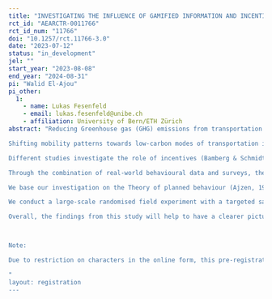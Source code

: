 ```yaml
---
title: "INVESTIGATING THE INFLUENCE OF GAMIFIED INFORMATION AND INCENTIVES ON MOBILITY EMISSIONS: A STUDY ON ATTITUDES, NORMS AND BEHAVIORS."
rct_id: "AEARCTR-0011766"
rct_id_num: "11766"
doi: "10.1257/rct.11766-3.0"
date: "2023-07-12"
status: "in_development"
jel: ""
start_year: "2023-08-08"
end_year: "2024-08-31"
pi: "Walid El-Ajou"
pi_other:
  1:
    - name: Lukas Fesenfeld
    - email: lukas.fesenfeld@unibe.ch
    - affiliation: University of Bern/ETH Zürich
abstract: "Reducing Greenhouse gas (GHG) emissions from transportation is a pressing issue if the Paris climate target is to be achieved (Gota et al., 2019; Jackson et al., 2019). Global transportation accounts for 25% of global CO2 emissions (IEA, 2021). While GHG emissions from transpor-tation decreased in the last few years due to the pandemic, it is again on an upward trend (Liu et al., 2020, 2022). Different from other sectors, GHG reduction in the transport sector is heavily dependent on behavioural changes (L. P. Fesenfeld et al., 2022); as a result, motivat-ing individuals to reduce their mobility emissions plays an important role in the reduction of overall transport emissions. 
Shifting mobility patterns towards low-carbon modes of transportation is a challenging en-deavour. A large body of literature investigates the various internal and external factors influ-encing mobility choices (Anable, 2005; Daramy-Williams et al., 2019; Dütschke et al., 2022; Kowald et al., 2017). An essential question in this regard is how individual mobility behaviour can be steered towards low-carbon modes of transportation. A prominent role in the literature plays information and incentives and how they might impact decisions on the individual mode of transportation (Bothos et al., 2014; Brazil & Caulfield, 2013; Cellina et al., 2019; Eriksson et al., 2008; Geng et al., 2020; Parvaneh et al., 2014; Semanjski et al., 2016).
Different studies investigate the role of incentives (Bamberg & Schmidt, 2001; Castellanos, 2016; Daniel et al., 2022) and the role of personalized mobility information (Bothos et al., 2014; Cellina et al., 2019; Semanjski et al., 2016) in the field of mobility behaviour. This cur-rent study adds to the literature by investigating a publicly available mobility-tracking app, the Swiss Climate Challenge App, combining personalized information feedback with incentives and gamification elements. In this combination following suggestions for effective application design for changing mobility behaviour (Andersson et al., 2018). The gamification of the per-sonalised information on the one hand, holds the advantage of making the information more accessible through the creation of heightened attention and the reduction of complexity (Au-bert et al., 2018). 
Through the combination of real-world behavioural data and surveys, the study allows for a detailed assessment of the impact that gamified individual mobility information and incen-tives have on mobility-related attitudes, norms, beliefs, behavioural intentions, and actual mo-bility behaviour. 
We base our investigation on the Theory of planned behaviour (Ajzen, 1991), the Technology Acceptance Model (Davis, 1989; Chen & Chao, 2011) and insights form the Theory of behav-ioural Spillover Theory (Noblet & McCoy, 2018; Truelove et al., 2014). In line with this theo-retical foundation our dependent variables are participants’ attitudes, perceived social norms, behavioural control, behavioural intentions, and actual mobility behaviour. Further we investi-gate the impact of the App usage on support for mobility policies promoting sustainable modes of transportation and support of climate-mitigation policies more broadly over different sectors.
We conduct a large-scale randomised field experiment with a targeted sample of 3000 Swiss citizens. We collaborate with Swisscom, Switzerland’s largest telecommunication provider and evaluate their Swiss Climate Challenge App. The Swiss Climate Challenge App is a mo-bility-tracking app, which gives the users feedback about their used modes of transportation and the emitted emissions from their mobility behaviour. It further provides the users with reduction challenges for the completion of which the users can earn “Green Points”. The Green Points can be used to support climate-mitigation projects in Switzerland. The experi-ment takes place over the course of six months. For the experiment the respondents will be randomly assigned to either the treatment or the control group. The treatment group will use the Swiss Climate Challenge App, thus receiving information about their mobility emissions and incentives for the reduction of the emissions. The control group will use a similar mobility-tracking application but will not receive any feedback on their mobility during the experiment and will not be presented with incentives for reducing mobility emissions. Through the mobili-ty-tracking applications data on the actual mobility behaviour and the resulting emissions for the participants will be available over the time of the study. This data allows us to compare treatment effects for both stated and revealed preferences and behavioural choices. During the experiment four survey waves are conducted. With the surveys, various self-stated mobility attitudes, perceived behavioural control, norms, behavioural intentions, social-demographic and control variables will be elicited. Further, two survey experiments will be integrated into the surveys testing belief updating and policy spillover effects. 
Overall, the findings from this study will help to have a clearer picture of what types of sus-tainability-related information are effective in influencing attitudes, norms, and behaviours. Especially the effectiveness of gamified personalised information and the provision of incen-tives are investigated. Moreover, the findings of this large-scale field experiment will reveal what kinds of mobility policies are supported, especially when people have more information on personal mobility-related carbon emissions. Lastly, the findings and the resulting policy implications can be helpful in future climate- and sustainability-related mobility information initiatives.

Note:
Due to restriction on characters in the online form, this pre-registration is presented in a condensed form. Under the section "Analysis Plan" a document is available up on request with the detailed Pre-registration plan, and the full bibliograhpy with all the refrences used. 
"
layout: registration
---
```


